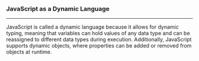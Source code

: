 ### JavaScript as a Dynamic Language
---
JavaScript is called a dynamic language because it allows for dynamic typing, meaning that variables can hold values of any data type and can be reassigned to different data types during execution. Additionally, JavaScript supports dynamic objects, where properties can be added or removed from objects at runtime.

